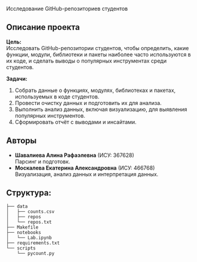 Исследование GitHub-репозиториев студентов

## Описание проекта

**Цель:**  
Исследовать GitHub-репозитории студентов, чтобы определить, какие функции, модули, библиотеки и пакеты наиболее часто используются в их коде, и сделать выводы о популярных инструментах среди студентов.

**Задачи:**  
1. Собрать данные о функциях, модулях, библиотеках и пакетах, используемых в коде студентов.  
2. Провести очистку данных и подготовить их для анализа.  
3. Выполнить анализ данных, включая визуализацию, для выявления популярных инструментов.  
4. Сформировать отчёт с выводами и инсайтами.

## Авторы

- **Шавалиева Алина Рафаэлевна** (ИСУ: 367628)  
  Парсинг и подготовк.
- **Москалева Екатерина Александровна** (ИСУ: 466768)  
  Визуализация, анализ данных и интерпретация данных.

## Структура:
```
├── data
│   ├── counts.csv
│   ├── repos
│   └── repos.txt
├── Makefile
├── notebooks
│   └── Lab.ipynb
├── requirements.txt
└── scripts
    └── pycount.py 
```

